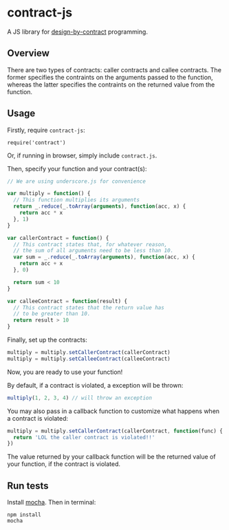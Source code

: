 # contract-js

A JS library for [design-by-contract](http://en.wikipedia.org/wiki/Design_by_contract) programming.

## Overview

There are two types of contracts: caller contracts and callee contracts.  The former specifies the contraints on the arguments passed to the function, whereas the latter specifies the contraints on the returned value from the function.

## Usage

Firstly, require `contract-js`:

`require('contract')`

Or, if running in browser, simply include `contract.js`.

Then, specify your function and your contract(s):

```javascript
// We are using underscore.js for convenience

var multiply = function() {
  // This function multiplies its arguments
  return _.reduce(_.toArray(arguments), function(acc, x) {
    return acc * x
  }, 1)
}

var callerContract = function() {
  // This contract states that, for whatever reason,
  // the sum of all arguments need to be less than 10.
  var sum = _.reduce(_.toArray(arguments), function(acc, x) {
    return acc + x
  }, 0)

  return sum < 10
}

var calleeContract = function(result) {
  // This contract states that the return value has
  // to be greater than 10.
  return result > 10
}
```

Finally, set up the contracts:

```javascript
multiply = multiply.setCallerContract(callerContract)
multiply = multiply.setCalleeContract(calleeContract)
```

Now, you are ready to use your function!

By default, if a contract is violated, a exception will be thrown:

```javascript
multiply(1, 2, 3, 4) // will throw an exception
```

You may also pass in a callback function to customize what happens when a contract is violated:

```javascript
multiply = multiply.setCallerContract(callerContract, function(func) {
  return 'LOL the caller contract is violated!!'
})
```

The value returned by your callback function will be the returned value of your function, if the contract is violated.

## Run tests

Install [mocha](http://visionmedia.github.io/mocha/).  Then in terminal:

	npm install
	mocha